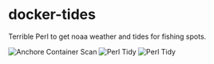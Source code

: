 # docker-tides

Terrible Perl to get noaa weather and tides for fishing spots. 

![Anchore Container Scan](https://github.com/sabbene/0hy.es/workflows/Anchore%20Container%20Scan/badge.svg)
![Perl Tidy](https://github.com/sabbene/0hy.es/workflows/Perl%20Tidy/badge.svg)
![Perl Tidy](https://github.com/sabbene/0hy.es/workflows/Super%20Linter/badge.svg)
